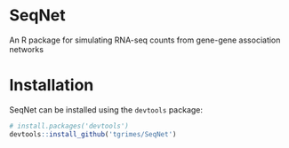 # SeqNet
An R package for simulating RNA-seq counts from gene-gene association networks

# Installation
SeqNet can be installed using the `devtools` package:

``` r
# install.packages('devtools')
devtools::install_github('tgrimes/SeqNet')
```
